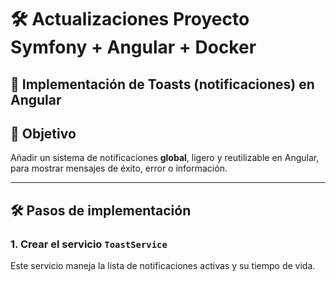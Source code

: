 # 🛠️ Actualizaciones Proyecto Symfony + Angular + Docker

## 🔔 Implementación de Toasts (notificaciones) en Angular

## 📌 Objetivo
Añadir un sistema de notificaciones **global**, ligero y reutilizable en Angular, para mostrar mensajes de éxito, error o información.

---

## 🛠️ Pasos de implementación

### 1. Crear el servicio `ToastService`
Este servicio maneja la lista de notificaciones activas y su tiempo de vida.